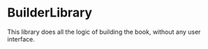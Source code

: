 # BuilderLibrary

This library does all the logic of building the book, without any user interface.
